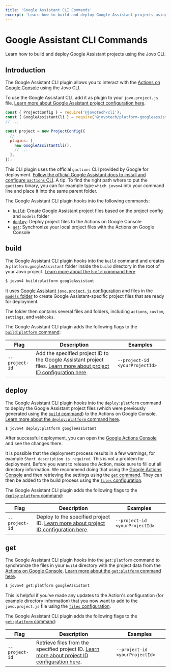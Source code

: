```yaml
---
title: 'Google Assistant CLI Commands'
excerpt: 'Learn how to build and deploy Google Assistant projects using the Jovo CLI.'
---
```


# Google Assistant CLI Commands

Learn how to build and deploy Google Assistant projects using the Jovo CLI.

## Introduction

The Google Assistant CLI plugin allows you to interact with the [Actions on Google Console](https://console.actions.google.com/) using the Jovo CLI.

To use the Google Assistant CLI, add it as plugin to your `jovo.project.js` file. [Learn more about Google Assistant project configuration here](./project-config.md).

```js
const { ProjectConfig } = require('@jovotech/cli');
const { GoogleAssistantCli } = require('@jovotech/platform-googleassistant');
// ...

const project = new ProjectConfig({
  // ...
  plugins: [
    new GoogleAssistantCli(),
    // ...
  ],
});
```

This CLI plugin uses the official `gactions` CLI provided by Google for deployment. [Follow the official Google Assistant docs to install and configure `gactions` CLI](https://developers.google.com/assistant/actionssdk/gactions#install_the_gactions_command-line_tool). A tip: To find the right path where to put the `gactions` binary, you can for example type `which jovov4` into your command line and place it into the same parent folder.

The Google Assistant CLI plugin hooks into the following commands:

- [`build`](#build): Create Google Assistant project files based on the project config and `models` folder
- [`deploy`](#deploy): Deploy project files to the Actions on Google Console
- [`get`](#get): Synchronize your local project files with the Actions on Google Console

## build

The Google Assistant CLI plugin hooks into the `build` command and creates a `platform.googleAssistant` folder inside the `build` directory in the root of your Jovo project. [Learn more about the `build` command here](https://v4.jovo.tech/docs/build-command).

```sh
$ jovov4 build:platform googleAssistant
```

It uses [Google Assistant `jovo.project.js` configuration](./project-config.md) and files in the [`models` folder](https://v4.jovo.tech/docs/models) to create Google Assistant-specific project files that are ready for deployment.

The folder then contains several files and folders, including `actions`, `custom`, `settings`, and `webhooks`.

The Google Assistant CLI plugin adds the following flags to the [`build:platform` command](https://v4.jovo.tech/docs/build-command#build:platform):

| Flag           | Description                                                                                                                                          | Examples                       |
| -------------- | ---------------------------------------------------------------------------------------------------------------------------------------------------- | ------------------------------ |
| `--project-id` | Add the specified project ID to the Google Assistant project files. [Learn more about project ID configuration here](./project-config.md#projectid). | `--project-id <yourProjectId>` |

## deploy

The Google Assistant CLI plugin hooks into the `deploy:platform` command to deploy the Google Assistant project files (which were previously generated using the [`build` command](#build)) to the Actions on Google Console. [Learn more about the `deploy:platform` command here](https://v4.jovo.tech/docs/deploy-command#deploy:platform).

```sh
$ jovov4 deploy:platform googleAssistant
```

After successful deployment, you can open the [Google Actions Console](https://console.actions.google.com/) and see the changes there.

It is possible that the deployment process results in a few warnings, for example `Short description is required`. This is not a problem for deployment. Before you want to release the Action, make sure to fill out all directory information. We recommend doing that using the [Google Actions Console](https://console.actions.google.com/) and then retrieving the settings using the [`get` command](#get-command). They can then be added to the build process using the [`files` configuration](./project-config.md#files).

The Google Assistant CLI plugin adds the following flags to the [`deploy:platform` command](https://v4.jovo.tech/docs/deploy-command#deploy:platform):

| Flag           | Description                                                                                                          | Examples                       |
| -------------- | -------------------------------------------------------------------------------------------------------------------- | ------------------------------ |
| `--project-id` | Deploy to the specified project ID. [Learn more about project ID configuration here](./project-config.md#projectid). | `--project-id <yourProjectId>` |

## get

The Google Assistant CLI plugin hooks into the `get:platform` command to synchronize the files in your `build` directory with the project data from the [Actions on Google Console](https://console.actions.google.com/). [Learn more about the `get:platform` command here](https://v4.jovo.tech/docs/deploy-command#get:platform).

```sh
$ jovov4 get:platform googleAssistant
```

This is helpful if you've made any updates to the Action's configuration (for example directory information) that you now want to add to the `jovo.project.js` file using the [`files` configuration](./project-config.md#files).

The Google Assistant CLI plugin adds the following flags to the [`get:platform` command](https://v4.jovo.tech/docs/get-command#get:platform):

| Flag           | Description                                                                                                                    | Examples                       |
| -------------- | ------------------------------------------------------------------------------------------------------------------------------ | ------------------------------ |
| `--project-id` | Retrieve files from the specified project ID. [Learn more about project ID configuration here](./project-config.md#projectid). | `--project-id <yourProjectId>` |
